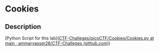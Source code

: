 # Cookies

## Description

[Python Script for this lab]([CTF-Challeges/picoCTF/Cookies/Cookies.py at main · ammaryasser28/CTF-Challeges (github.com)](https://github.com/ammaryasser28/CTF-Challeges/blob/main/picoCTF/Cookies/Cookies.py))
